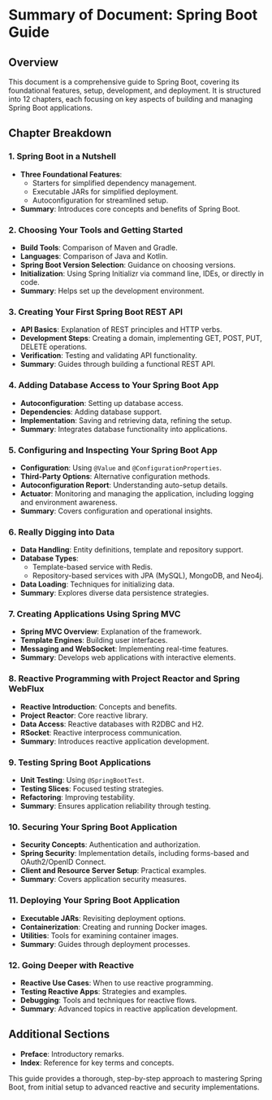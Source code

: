 # Summary of Document: Spring Boot Guide

## Overview
This document is a comprehensive guide to Spring Boot, covering its foundational features, setup, development, and deployment. It is structured into 12 chapters, each focusing on key aspects of building and managing Spring Boot applications.

## Chapter Breakdown

### 1. Spring Boot in a Nutshell
- **Three Foundational Features**:
  - Starters for simplified dependency management.
  - Executable JARs for simplified deployment.
  - Autoconfiguration for streamlined setup.
- **Summary**: Introduces core concepts and benefits of Spring Boot.

### 2. Choosing Your Tools and Getting Started
- **Build Tools**: Comparison of Maven and Gradle.
- **Languages**: Comparison of Java and Kotlin.
- **Spring Boot Version Selection**: Guidance on choosing versions.
- **Initialization**: Using Spring Initializr via command line, IDEs, or directly in code.
- **Summary**: Helps set up the development environment.

### 3. Creating Your First Spring Boot REST API
- **API Basics**: Explanation of REST principles and HTTP verbs.
- **Development Steps**: Creating a domain, implementing GET, POST, PUT, DELETE operations.
- **Verification**: Testing and validating API functionality.
- **Summary**: Guides through building a functional REST API.

### 4. Adding Database Access to Your Spring Boot App
- **Autoconfiguration**: Setting up database access.
- **Dependencies**: Adding database support.
- **Implementation**: Saving and retrieving data, refining the setup.
- **Summary**: Integrates database functionality into applications.

### 5. Configuring and Inspecting Your Spring Boot App
- **Configuration**: Using `@Value` and `@ConfigurationProperties`.
- **Third-Party Options**: Alternative configuration methods.
- **Autoconfiguration Report**: Understanding auto-setup details.
- **Actuator**: Monitoring and managing the application, including logging and environment awareness.
- **Summary**: Covers configuration and operational insights.

### 6. Really Digging into Data
- **Data Handling**: Entity definitions, template and repository support.
- **Database Types**:
  - Template-based service with Redis.
  - Repository-based services with JPA (MySQL), MongoDB, and Neo4j.
- **Data Loading**: Techniques for initializing data.
- **Summary**: Explores diverse data persistence strategies.

### 7. Creating Applications Using Spring MVC
- **Spring MVC Overview**: Explanation of the framework.
- **Template Engines**: Building user interfaces.
- **Messaging and WebSocket**: Implementing real-time features.
- **Summary**: Develops web applications with interactive elements.

### 8. Reactive Programming with Project Reactor and Spring WebFlux
- **Reactive Introduction**: Concepts and benefits.
- **Project Reactor**: Core reactive library.
- **Data Access**: Reactive databases with R2DBC and H2.
- **RSocket**: Reactive interprocess communication.
- **Summary**: Introduces reactive application development.

### 9. Testing Spring Boot Applications
- **Unit Testing**: Using `@SpringBootTest`.
- **Testing Slices**: Focused testing strategies.
- **Refactoring**: Improving testability.
- **Summary**: Ensures application reliability through testing.

### 10. Securing Your Spring Boot Application
- **Security Concepts**: Authentication and authorization.
- **Spring Security**: Implementation details, including forms-based and OAuth2/OpenID Connect.
- **Client and Resource Server Setup**: Practical examples.
- **Summary**: Covers application security measures.

### 11. Deploying Your Spring Boot Application
- **Executable JARs**: Revisiting deployment options.
- **Containerization**: Creating and running Docker images.
- **Utilities**: Tools for examining container images.
- **Summary**: Guides through deployment processes.

### 12. Going Deeper with Reactive
- **Reactive Use Cases**: When to use reactive programming.
- **Testing Reactive Apps**: Strategies and examples.
- **Debugging**: Tools and techniques for reactive flows.
- **Summary**: Advanced topics in reactive application development.

## Additional Sections
- **Preface**: Introductory remarks.
- **Index**: Reference for key terms and concepts.

This guide provides a thorough, step-by-step approach to mastering Spring Boot, from initial setup to advanced reactive and security implementations.